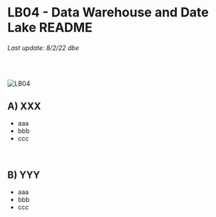 # LB04 - Data Warehouse and Date Lake README
###### Last update: 8/2/22 dbe
</br>

![LB04](https://github.com/sawubona-gmbh/BINA-FS23-WORK/blob/main/zImages/MSc-WI_BINA_LB4_Data%20Warehouse.png)

## A) XXX

* aaa
* bbb
* ccc
</br>

## B) YYY

* aaa
* bbb
* ccc
